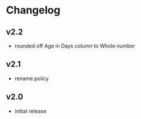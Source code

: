 # Changelog

## v2.2

- rounded off Age in Days column to Whole number

## v2.1

- rename policy

## v2.0

- initial release
